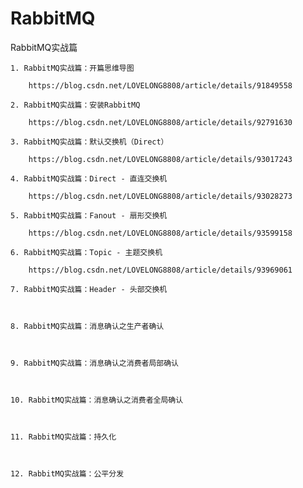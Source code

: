 # RabbitMQ
RabbitMQ实战篇

	1. RabbitMQ实战篇：开篇思维导图
	
		https://blog.csdn.net/LOVELONG8808/article/details/91849558
	
	2. RabbitMQ实战篇：安装RabbitMQ
	
		https://blog.csdn.net/LOVELONG8808/article/details/92791630
	
	3. RabbitMQ实战篇：默认交换机（Direct）
	
		https://blog.csdn.net/LOVELONG8808/article/details/93017243

	4. RabbitMQ实战篇：Direct - 直连交换机
	
		https://blog.csdn.net/LOVELONG8808/article/details/93028273

	5. RabbitMQ实战篇：Fanout - 扇形交换机
	
		https://blog.csdn.net/LOVELONG8808/article/details/93599158

	6. RabbitMQ实战篇：Topic - 主题交换机
	
		https://blog.csdn.net/LOVELONG8808/article/details/93969061

	7. RabbitMQ实战篇：Header - 头部交换机
	
		

	8. RabbitMQ实战篇：消息确认之生产者确认
	
		

	9. RabbitMQ实战篇：消息确认之消费者局部确认
	
		

	10. RabbitMQ实战篇：消息确认之消费者全局确认
	
		

	11. RabbitMQ实战篇：持久化
	
		

	12. RabbitMQ实战篇：公平分发
	
		
	
	
	
